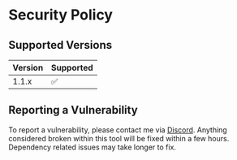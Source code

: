 # Security Policy

## Supported Versions

| Version | Supported          |
| ------- | ------------------ |
| 1.1.x   | :white_check_mark: |

## Reporting a Vulnerability

To report a vulnerability, please contact me via [Discord](https://discord.gg/xHSF8CGPTh). Anything considered broken within this tool will be fixed within a few hours. Dependency related issues may take longer to fix.

